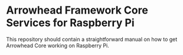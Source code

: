 # Arrowhead Framework Core Services for Raspberry Pi
This repository should contain a straightforward manual on how to
get Arrowhead Core working on Raspberry Pi.
